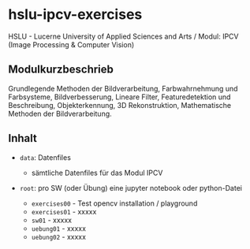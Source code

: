 # hslu-ipcv-exercises
HSLU - Lucerne University of Applied Sciences and Arts / Modul: IPCV (Image Processing &amp; Computer Vision)

## Modulkurzbeschrieb
Grundlegende Methoden der Bildverarbeitung, Farbwahrnehmung und Farbsysteme, Bildverbesserung, Lineare Filter, Featuredetektion und Beschreibung, Objekterkennung, 3D Rekonstruktion, Mathematische Methoden der Bildverarbeitung.

## Inhalt
- `data`: Datenfiles
    - sämtliche Datenfiles für das Modul IPCV

- `root`: pro SW (oder Übung) eine jupyter notebook oder python-Datei
    - `exercises00` - Test opencv installation / playground 
    - `exercises01` - xxxxx
    - `sw01` - xxxxx
    - `uebung01` - xxxxx
    - `uebung02` - xxxxx